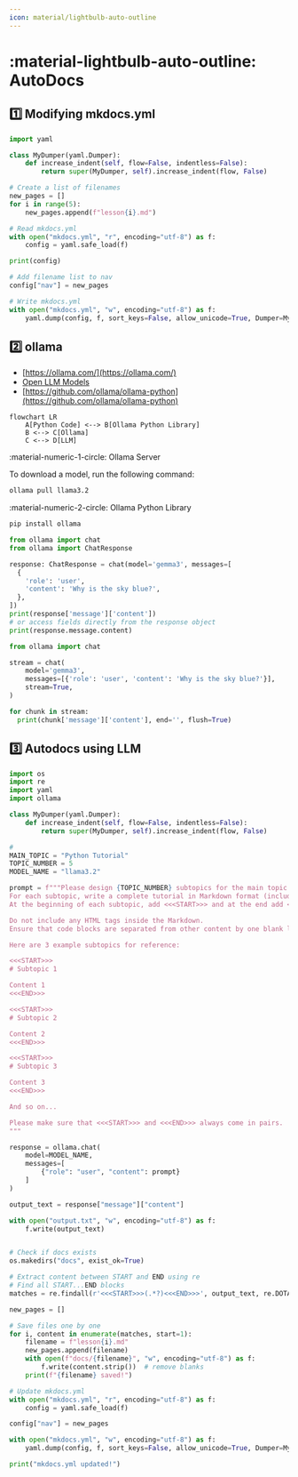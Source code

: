 ```yaml
---
icon: material/lightbulb-auto-outline
---
```


# :material-lightbulb-auto-outline: AutoDocs

## 1️⃣ Modifying mkdocs.yml

``` python
import yaml

class MyDumper(yaml.Dumper):
    def increase_indent(self, flow=False, indentless=False):
        return super(MyDumper, self).increase_indent(flow, False)

# Create a list of filenames
new_pages = []
for i in range(5):
    new_pages.append(f"lesson{i}.md")

# Read mkdocs.yml
with open("mkdocs.yml", "r", encoding="utf-8") as f:
    config = yaml.safe_load(f)

print(config)

# Add filename list to nav
config["nav"] = new_pages

# Write mkdocs.yml
with open("mkdocs.yml", "w", encoding="utf-8") as f:
    yaml.dump(config, f, sort_keys=False, allow_unicode=True, Dumper=MyDumper)
```

## 2️⃣ ollama

* [https://ollama.com/](https://ollama.com/)
* [Open LLM Models](https://ollama.com/search)
* [https://github.com/ollama/ollama-python](https://github.com/ollama/ollama-python)

```mermaid
flowchart LR
    A[Python Code] <--> B[Ollama Python Library]
    B <--> C[Ollama]
    C <--> D[LLM]
```

:material-numeric-1-circle: Ollama Server

To download a model, run the following command:

```bash
ollama pull llama3.2
```

:material-numeric-2-circle: Ollama Python Library

```bash
pip install ollama
```

```python title="Regular Usage"
from ollama import chat
from ollama import ChatResponse

response: ChatResponse = chat(model='gemma3', messages=[
  {
    'role': 'user',
    'content': 'Why is the sky blue?',
  },
])
print(response['message']['content'])
# or access fields directly from the response object
print(response.message.content)
```

```python title="Streaming Response" hl_lines="6 9-10"
from ollama import chat

stream = chat(
    model='gemma3',
    messages=[{'role': 'user', 'content': 'Why is the sky blue?'}],
    stream=True,
)

for chunk in stream:
  print(chunk['message']['content'], end='', flush=True)
```

## 3️⃣ Autodocs using LLM

```python
import os
import re
import yaml
import ollama

class MyDumper(yaml.Dumper):
    def increase_indent(self, flow=False, indentless=False):
        return super(MyDumper, self).increase_indent(flow, False)

# 
MAIN_TOPIC = "Python Tutorial"
TOPIC_NUMBER = 5
MODEL_NAME = "llama3.2"

prompt = f"""Please design {TOPIC_NUMBER} subtopics for the main topic "{MAIN_TOPIC}".  
For each subtopic, write a complete tutorial in Markdown format (including title and sections).  
At the beginning of each subtopic, add <<<START>>> and at the end add <<<END>>>.  

Do not include any HTML tags inside the Markdown.  
Ensure that code blocks are separated from other content by one blank line.  

Here are 3 example subtopics for reference:  

<<<START>>>
# Subtopic 1

Content 1
<<<END>>>

<<<START>>>
# Subtopic 2

Content 2
<<<END>>>

<<<START>>>
# Subtopic 3

Content 3
<<<END>>>

And so on...  

Please make sure that <<<START>>> and <<<END>>> always come in pairs.  
"""

response = ollama.chat(
    model=MODEL_NAME,
    messages=[
        {"role": "user", "content": prompt}
    ]
)

output_text = response["message"]["content"]

with open("output.txt", "w", encoding="utf-8") as f:
    f.write(output_text)


# Check if docs exists
os.makedirs("docs", exist_ok=True)

# Extract content between START and END using re
# Find all START...END blocks
matches = re.findall(r'<<<START>>>(.*?)<<<END>>>', output_text, re.DOTALL)

new_pages = []

# Save files one by one
for i, content in enumerate(matches, start=1):
    filename = f"lesson{i}.md"
    new_pages.append(filename)
    with open(f"docs/{filename}", "w", encoding="utf-8") as f:
        f.write(content.strip())  # remove blanks
    print(f"{filename} saved!")

# Update mkdocs.yml
with open("mkdocs.yml", "r", encoding="utf-8") as f:
    config = yaml.safe_load(f)

config["nav"] = new_pages

with open("mkdocs.yml", "w", encoding="utf-8") as f:
    yaml.dump(config, f, sort_keys=False, allow_unicode=True, Dumper=MyDumper)

print("mkdocs.yml updated!")
```
